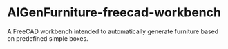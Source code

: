 # AIGenFurniture-freecad-workbench
A FreeCAD workbench intended to automatically generate furniture based on predefined simple boxes.
